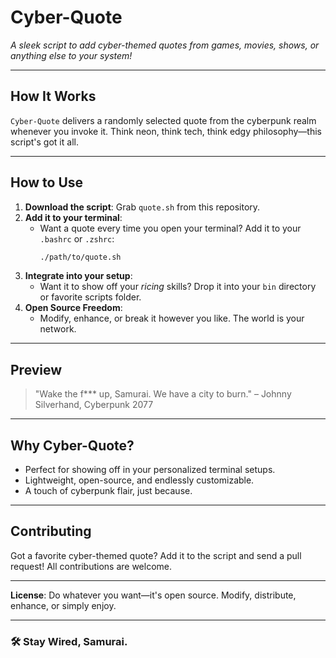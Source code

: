 # **Cyber-Quote**

_A sleek script to add cyber-themed quotes from games, movies, shows, or anything else to your system!_

---

## **How It Works**

`Cyber-Quote` delivers a randomly selected quote from the cyberpunk realm whenever you invoke it. Think neon, think tech, think edgy philosophy—this script's got it all.

---

## **How to Use**

1. **Download the script**: Grab `quote.sh` from this repository.
2. **Add it to your terminal**: 
   - Want a quote every time you open your terminal? Add it to your `.bashrc` or `.zshrc`:
     ```bash
     ./path/to/quote.sh
     ```
3. **Integrate into your setup**:
   - Want it to show off your _ricing_ skills? Drop it into your `bin` directory or favorite scripts folder.
4. **Open Source Freedom**:
   - Modify, enhance, or break it however you like. The world is your network.

---

## **Preview**

> "Wake the f*** up, Samurai. We have a city to burn." – Johnny Silverhand, Cyberpunk 2077

---

## **Why Cyber-Quote?**

- Perfect for showing off in your personalized terminal setups.
- Lightweight, open-source, and endlessly customizable.
- A touch of cyberpunk flair, just because.

---

## **Contributing**

Got a favorite cyber-themed quote? Add it to the script and send a pull request! All contributions are welcome.

---

**License**: Do whatever you want—it's open source. Modify, distribute, enhance, or simply enjoy.

---

### 🛠 **Stay Wired, Samurai.**
